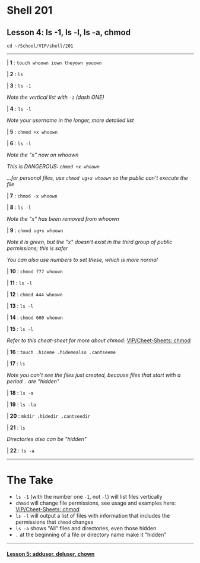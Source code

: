 # Shell 201
## Lesson 4: ls -1, ls -l, ls -a, chmod

`cd ~/School/VIP/shell/201`

___

| **1** : `touch whoown iown theyown youown`

| **2** : `ls`

| **3** : `ls -1`

*Note the vertical list with `-1` (dash ONE)*

| **4** : `ls -l`

*Note your username in the longer, more detailed list*

| **5** : `chmod +x whoown`

| **6** : `ls -l`

*Note the "x" now on whoown*

*This is DANGEROUS: `chmod +x whoown`*

*...for personal files, use `chmod ug+x whoown` so the public can't execute the file*

| **7** : `chmod -x whoown`

| **8** : `ls -l`

*Note the "x" has been removed from whoown*

| **9** : `chmod ug+x whoown`

*Note it is green, but the "x" doesn't exist in the third group of public permissions; this is safer*

*You can also use numbers to set these, which is more normal*

| **10** : `chmod 777 whoown`

| **11** : `ls -l`

| **12** : `chmod 444 whoown`

| **13** : `ls -l`

| **14** : `chmod 600 whoown`

| **15** : `ls -l`

*Refer to this cheat-sheet for more about chmod:* [VIP/Cheet-Sheets: chmod](https://github.com/inkVerb/VIP/blob/master/Cheat-Sheets/Permissions.md)

| **16** : `touch .hideme .hidemealso .cantseeme`

| **17** : `ls`

*Note you can't see the files just created, because files that start with a period `.` are "hidden"*

| **18** : `ls -a`

| **19** : `ls -la`

| **20** : `mkdir .hidedir .cantseedir`

| **21** : `ls`

*Directories also can be "hidden"*

| **22** : `ls -a`

___

# The Take

- `ls -1` (with the number one `-1`, not `-l`) will list files vertically
- `chmod` will change file permissions, see usage and examples here: [VIP/Cheet-Sheets: chmod](https://github.com/inkVerb/VIP/blob/master/Cheat-Sheets/Permissions.md)
- `ls -l` will output a list of files with information that includes the permissions that `chmod` changes
- `ls -a` shows "All" files and directories, even those hidden
- `.` at the beginning of a file or directory name make it "hidden"
___

#### [Lesson 5: adduser, deluser, chown](https://github.com/inkVerb/vip/blob/master/201-shell/Lesson-05.md)
